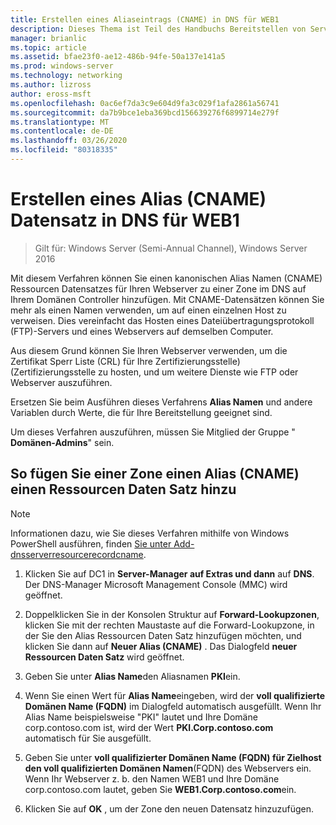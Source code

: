 ```yaml
---
title: Erstellen eines Aliaseintrags (CNAME) in DNS für WEB1
description: Dieses Thema ist Teil des Handbuchs Bereitstellen von Server Zertifikaten für drahtlose und drahtlose 802.1 x-bereit Stellungen.
manager: brianlic
ms.topic: article
ms.assetid: bfae23f0-ae12-486b-94fe-50a137e141a5
ms.prod: windows-server
ms.technology: networking
ms.author: lizross
author: eross-msft
ms.openlocfilehash: 0ac6ef7da3c9e604d9fa3c029f1afa2861a56741
ms.sourcegitcommit: da7b9bce1eba369bcd156639276f6899714e279f
ms.translationtype: MT
ms.contentlocale: de-DE
ms.lasthandoff: 03/26/2020
ms.locfileid: "80318335"
---
```

# <a name="create-an-alias-cname-record-in-dns-for-web1"></a>Erstellen eines Alias \(CNAME\) Datensatz in DNS für WEB1

>Gilt für: Windows Server (Semi-Annual Channel), Windows Server 2016

Mit diesem Verfahren können Sie einen kanonischen Alias Namen \(CNAME\) Ressourcen Datensatzes für Ihren Webserver zu einer Zone im DNS auf Ihrem Domänen Controller hinzufügen. Mit CNAME-Datensätzen können Sie mehr als einen Namen verwenden, um auf einen einzelnen Host zu verweisen. Dies vereinfacht das Hosten eines Dateiübertragungsprotokoll \(FTP\)-Servers und eines Webservers auf demselben Computer.   
  
Aus diesem Grund können Sie Ihren Webserver verwenden, um die Zertifikat Sperr Liste \(CRL\) für Ihre Zertifizierungsstelle\) \(Zertifizierungsstelle zu hosten, und um weitere Dienste wie FTP oder Webserver auszuführen.  
  
Ersetzen Sie beim Ausführen dieses Verfahrens **Alias Namen** und andere Variablen durch Werte, die für Ihre Bereitstellung geeignet sind.  
  
Um dieses Verfahren auszuführen, müssen Sie Mitglied der Gruppe " **Domänen-Admins**" sein.  
  
## <a name="to-add-an-alias-cname-resource-record-to-a-zone"></a>So fügen Sie einer Zone einen Alias \(CNAME\) einen Ressourcen Daten Satz hinzu  
  
>[!NOTE]  
>Informationen dazu, wie Sie dieses Verfahren mithilfe von Windows PowerShell ausführen, finden [Sie unter Add-dnsserverresourcerecordcname](https://technet.microsoft.com/library/jj649894(v=wps.630).aspx).  
  
1.  Klicken Sie auf DC1 in **Server-Manager auf Extras und dann** auf **DNS**. Der DNS-Manager Microsoft Management Console (MMC) wird geöffnet.  
  
2.  Doppelklicken Sie in der Konsolen Struktur auf **Forward-Lookupzonen**, klicken Sie mit der rechten Maustaste auf die Forward-Lookupzone, in der Sie den Alias Ressourcen Daten Satz hinzufügen möchten, und klicken Sie dann auf **Neuer Alias \(CNAME\)** . Das Dialogfeld **neuer Ressourcen Daten Satz** wird geöffnet.  
  
3.  Geben Sie unter **Alias Name**den Aliasnamen **PKI**ein.  
  
4.  Wenn Sie einen Wert für **Alias Name**eingeben, wird der **voll qualifizierte Domänen Name \(FQDN\)** im Dialogfeld automatisch ausgefüllt. Wenn Ihr Alias Name beispielsweise "PKI" lautet und Ihre Domäne corp.contoso.com ist, wird der Wert **PKI.Corp.contoso.com** automatisch für Sie ausgefüllt.  
  
5.  Geben Sie unter **voll qualifizierter Domänen Name \(FQDN\) für Zielhost den voll qualifizierten Domänen Namen**(FQDN) des Webservers ein. Wenn Ihr Webserver z. b. den Namen WEB1 und Ihre Domäne corp.contoso.com lautet, geben Sie **WEB1.Corp.contoso.com**ein.  
  
6.  Klicken Sie auf **OK** , um der Zone den neuen Datensatz hinzuzufügen.  
  

